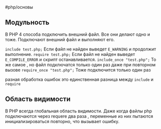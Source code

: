 #php/основы

## Модульность

В PHP 4 способа подключить внешний файл.  Все они делают одно и тоже. Подключают внешний файл и выполняют его. 

`include test.php;`  Если файл не найден выведет `E_WARNING` и продолжит выполнение.
`require test.php;` Если файл не найден выведет `E_COMPILE_ERROR` и скрипт останавливается.
`include_once "test.php";` То же самое , но файл подключатся только один раз даже при повторном вызове
`require_once "test.php";` Тоже подключится только один раз

разная обработка ошибок это единственная разница между `include` и `require` 

## Область видимости
В PHP всегда глобальная область видимости. Даже когда файлы php подключаются через requere два раза , переменные из них пытаются инициализироваться повторно, что вызывает ошибку.  
